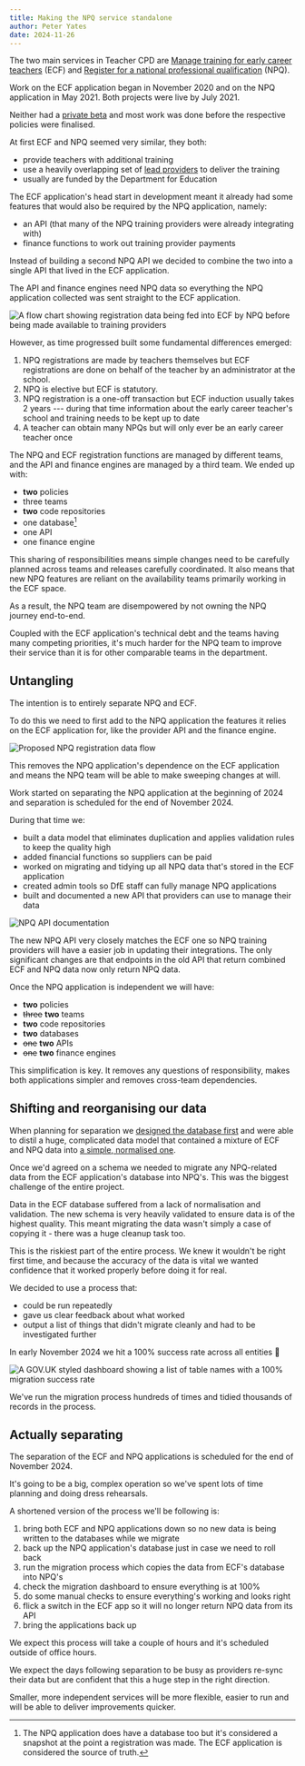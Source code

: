 ```yaml
---
title: Making the NPQ service standalone
author: Peter Yates
date: 2024-11-26
---
```


The two main services in Teacher CPD are [Manage training for early career teachers](https://manage-training-for-early-career-teachers.education.gov.uk/) (ECF) and [Register for a national professional qualification](https://register-national-professional-qualifications.education.gov.uk/) (NPQ).

Work on the ECF application began in November 2020 and on the NPQ application in May 2021. Both projects were live by July 2021.

Neither had a [private beta](https://www.gov.uk/service-manual/agile-delivery/how-the-beta-phase-works) and most work was done before the respective policies were finalised.

At first ECF and NPQ seemed very similar, they both:

* provide teachers with additional training
* use a heavily overlapping set of [lead providers](https://www.gov.uk/guidance/managing-training-for-early-career-teachers#choosing-a-training-option) to deliver the training
* usually are funded by the Department for Education

The ECF application's head start in development meant it already had some features that would also be required by the NPQ application, namely:

* an API (that many of the NPQ training providers were already integrating with)
* finance functions to work out training provider payments

Instead of building a second NPQ API we decided to combine the two into a single API that lived in the ECF application.

The API and finance engines need NPQ data so everything the NPQ application collected was sent straight to the ECF application.

![A flow chart showing registration data being fed into ECF by NPQ before being made available to training providers](/register-for-an-npq/2024-11-26-npq-becoming-standalone/npq-registration-data-flow.png)

However, as time progressed built some fundamental differences emerged:

1. NPQ registrations are made by teachers themselves but ECF registrations are done on behalf of the teacher by an administrator at the school.
2. NPQ is elective but ECF is statutory.
3. NPQ registration is a one-off transaction but ECF induction usually takes 2 years --- during that time information about the early career teacher's school and training needs to be kept up to date
4. A teacher can obtain many NPQs but will only ever be an early career teacher once

The NPQ and ECF registration functions are managed by different teams, and the API and finance engines are managed by a third team. We ended up with:

* **two** policies
* three teams
* **two** code repositories
* one database[^1]
* one API
* one finance engine

This sharing of responsibilities means simple changes need to be carefully planned across teams and releases carefully coordinated. It also means that new NPQ features are reliant on the availability teams primarily working in the ECF space.

As a result, the NPQ team are disempowered by not owning the NPQ journey end-to-end.

Coupled with the ECF application's technical debt and the teams having many competing priorities, it's much harder for the NPQ team to improve their service than it is for other comparable teams in the department.

## Untangling

The intention is to entirely separate NPQ and ECF.

To do this we need to first add to the NPQ application the features it relies on the ECF application for, like the provider API and the finance engine.

![Proposed NPQ registration data flow](/register-for-an-npq/2024-11-26-npq-becoming-standalone/proposed-npq-data-flow.png)

This removes the NPQ application's dependence on the ECF application and means the NPQ team will be able to make sweeping changes at will.

Work started on separating the NPQ application at the beginning of 2024 and separation is scheduled for the end of November 2024.

During that time we:

* built a data model that eliminates duplication and applies validation rules to keep the quality high
* added financial functions so suppliers can be paid
* worked on migrating and tidying up all NPQ data that's stored in the ECF application
* created admin tools so DfE staff can fully manage NPQ applications
* built and documented a new API that providers can use to manage their data

![NPQ API documentation](/register-for-an-npq/2024-11-26-npq-becoming-standalone/npq-api-docs.png)

The new NPQ API very closely matches the ECF one so NPQ training providers will have a easier job in updating their integrations. The only significant changes are that endpoints in the old API that return combined ECF and NPQ data now only return NPQ data.

Once the NPQ application is independent we will have:

* **two** policies
* ~~three~~ **two** teams
* **two** code repositories
* **two** databases
* ~~one~~ **two** APIs
* ~~one~~ **two** finance engines

This simplification is key. It removes any questions of responsibility, makes both applications simpler and removes cross-team dependencies.

## Shifting and reorganising our data

When planning for separation we [designed the database first](/ecf-v2/designing-the-database-first/) and were able to distil a huge, complicated data model that contained a mixture of ECF and NPQ data into [a simple, normalised one](https://github.com/DFE-Digital/npq-separation/blob/main/data-modelling.md).

Once we'd agreed on a schema we needed to migrate any NPQ-related data from the ECF application's database into NPQ's. This was the biggest challenge of the entire project.

Data in the ECF database suffered from a lack of normalisation and validation. The new schema is very heavily validated to ensure data is of the highest quality. This meant migrating the data wasn't simply a case of copying it - there was a huge cleanup task too.

This is the riskiest part of the entire process. We knew it wouldn't be right first time, and because the accuracy of the data is vital we wanted confidence that it worked properly before doing it for real.

We decided to use a process that:

* could be run repeatedly
* gave us clear feedback about what worked
* output a list of things that didn't migrate cleanly and had to be investigated further

In early November 2024 we hit a 100% success rate across all entities 🎉

![A GOV.UK styled dashboard showing a list of table names with a 100% migration success rate](/register-for-an-npq/2024-11-26-npq-becoming-standalone/migration-stats.png)

We've run the migration process hundreds of times and tidied thousands of records in the process.


## Actually separating

The separation of the ECF and NPQ applications is scheduled for the end of November 2024.

It's going to be a big, complex operation so we've spent lots of time planning and doing dress rehearsals.

A shortened version of the process we'll be following is:

1. bring both ECF and NPQ applications down so no new data is being written to the databases while we migrate
2. back up the NPQ application's database just in case we need to roll back
3. run the migration process which copies the data from ECF's database into NPQ's
4. check the migration dashboard to ensure everything is at 100%
5. do some manual checks to ensure everything's working and looks right
5. flick a switch in the ECF app so it will no longer return NPQ data from its API
6. bring the applications back up

We expect this process will take a couple of hours and it's scheduled outside of office hours.

We expect the days following separation to be busy as providers re-sync their data but are confident that this a huge step in the right direction.

Smaller, more independent services will be more flexible, easier to run and will be able to deliver improvements quicker.

[^1]: The NPQ application does have a database too but it's considered a snapshot at the point a registration was made. The ECF application is considered the source of truth.
